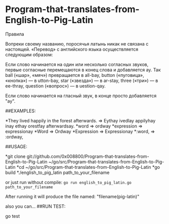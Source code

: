 # Program-that-translates-from-English-to-Pig-Latin


Правила

Вопреки своему названию, поросячья латынь никак не связана с настоящей. 
«Перевод» с английского языка осуществляется следующим образом:
    
Если слово начинается на один или несколько согласных звуков, первые согласные перемещаются в конец слова и добавляется ay. Так ball («шар», «мяч») превращается в all-bay, button («пуговица», «кнопка») — в utton-bay, star («звезда») — в ar-stay, three («три») — в ee-thray, question («вопрос») — в uestion-qay.
    
Если слово начинается на гласный звук, в конце просто добавляется "ay".

##EXAMPLES:  

*They lived happily in the forest afterwards. => Eythay ivedlay appilyhay inay ethay orestfay afterwardsay.
*word => ordway
*expression => expressionay
*Word => Ordway
*Expression => Expressionay
*:word, => :ordway,

##USAGE:

*git clone git://github.com/0x008800/Program-that-translates-from-English-to-Pig-Latin ~/go/src/Program-that-translates-from-English-to-Pig-Latin
*cd ~/go/src/Program-that-translates-from-English-to-Pig-Latin
*go build
*./english_to_pig_latin path_to_your_filename

or just run without compile: `go run english_to_pig_latin.go path_to_your_filename`

After running it will produce the file named: "filename(pig-latin)"

also you can...
##RUN TEST: 

go test